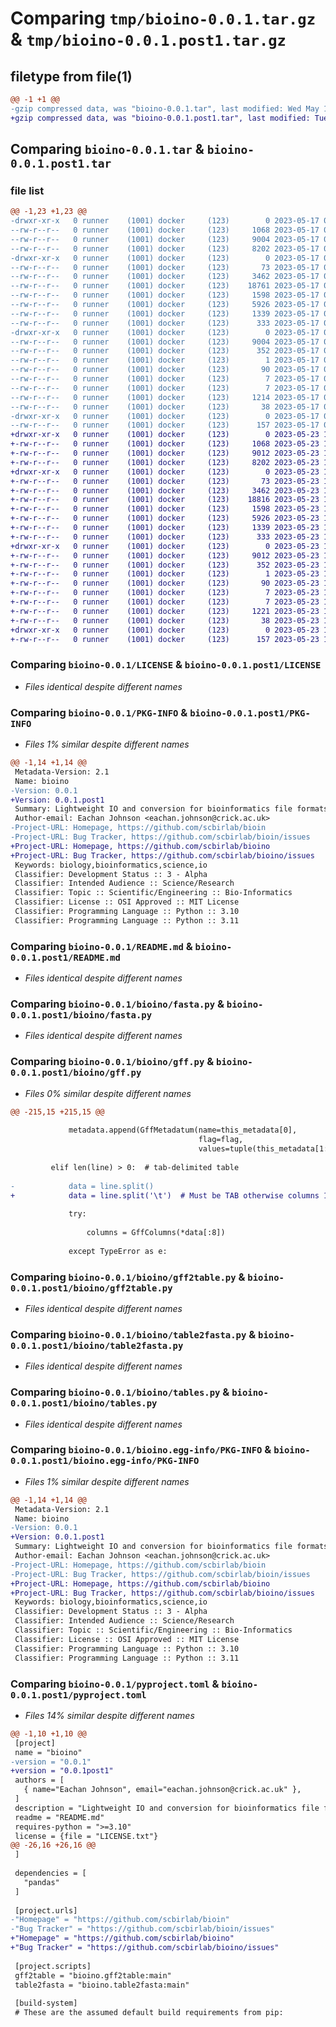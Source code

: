 # Comparing `tmp/bioino-0.0.1.tar.gz` & `tmp/bioino-0.0.1.post1.tar.gz`

## filetype from file(1)

```diff
@@ -1 +1 @@
-gzip compressed data, was "bioino-0.0.1.tar", last modified: Wed May 17 09:20:57 2023, max compression
+gzip compressed data, was "bioino-0.0.1.post1.tar", last modified: Tue May 23 10:04:31 2023, max compression
```

## Comparing `bioino-0.0.1.tar` & `bioino-0.0.1.post1.tar`

### file list

```diff
@@ -1,23 +1,23 @@
-drwxr-xr-x   0 runner    (1001) docker     (123)        0 2023-05-17 09:20:57.103189 bioino-0.0.1/
--rw-r--r--   0 runner    (1001) docker     (123)     1068 2023-05-17 09:20:46.000000 bioino-0.0.1/LICENSE
--rw-r--r--   0 runner    (1001) docker     (123)     9004 2023-05-17 09:20:57.103189 bioino-0.0.1/PKG-INFO
--rw-r--r--   0 runner    (1001) docker     (123)     8202 2023-05-17 09:20:46.000000 bioino-0.0.1/README.md
-drwxr-xr-x   0 runner    (1001) docker     (123)        0 2023-05-17 09:20:57.099189 bioino-0.0.1/bioino/
--rw-r--r--   0 runner    (1001) docker     (123)       73 2023-05-17 09:20:46.000000 bioino-0.0.1/bioino/__init__.py
--rw-r--r--   0 runner    (1001) docker     (123)     3462 2023-05-17 09:20:46.000000 bioino-0.0.1/bioino/fasta.py
--rw-r--r--   0 runner    (1001) docker     (123)    18761 2023-05-17 09:20:46.000000 bioino-0.0.1/bioino/gff.py
--rw-r--r--   0 runner    (1001) docker     (123)     1598 2023-05-17 09:20:46.000000 bioino-0.0.1/bioino/gff2table.py
--rw-r--r--   0 runner    (1001) docker     (123)     5926 2023-05-17 09:20:46.000000 bioino-0.0.1/bioino/table2fasta.py
--rw-r--r--   0 runner    (1001) docker     (123)     1339 2023-05-17 09:20:46.000000 bioino-0.0.1/bioino/tables.py
--rw-r--r--   0 runner    (1001) docker     (123)      333 2023-05-17 09:20:46.000000 bioino-0.0.1/bioino/utils.py
-drwxr-xr-x   0 runner    (1001) docker     (123)        0 2023-05-17 09:20:57.099189 bioino-0.0.1/bioino.egg-info/
--rw-r--r--   0 runner    (1001) docker     (123)     9004 2023-05-17 09:20:57.000000 bioino-0.0.1/bioino.egg-info/PKG-INFO
--rw-r--r--   0 runner    (1001) docker     (123)      352 2023-05-17 09:20:57.000000 bioino-0.0.1/bioino.egg-info/SOURCES.txt
--rw-r--r--   0 runner    (1001) docker     (123)        1 2023-05-17 09:20:57.000000 bioino-0.0.1/bioino.egg-info/dependency_links.txt
--rw-r--r--   0 runner    (1001) docker     (123)       90 2023-05-17 09:20:57.000000 bioino-0.0.1/bioino.egg-info/entry_points.txt
--rw-r--r--   0 runner    (1001) docker     (123)        7 2023-05-17 09:20:57.000000 bioino-0.0.1/bioino.egg-info/requires.txt
--rw-r--r--   0 runner    (1001) docker     (123)        7 2023-05-17 09:20:57.000000 bioino-0.0.1/bioino.egg-info/top_level.txt
--rw-r--r--   0 runner    (1001) docker     (123)     1214 2023-05-17 09:20:46.000000 bioino-0.0.1/pyproject.toml
--rw-r--r--   0 runner    (1001) docker     (123)       38 2023-05-17 09:20:57.103189 bioino-0.0.1/setup.cfg
-drwxr-xr-x   0 runner    (1001) docker     (123)        0 2023-05-17 09:20:57.099189 bioino-0.0.1/test/
--rw-r--r--   0 runner    (1001) docker     (123)      157 2023-05-17 09:20:46.000000 bioino-0.0.1/test/tests.py
+drwxr-xr-x   0 runner    (1001) docker     (123)        0 2023-05-23 10:04:31.165371 bioino-0.0.1.post1/
+-rw-r--r--   0 runner    (1001) docker     (123)     1068 2023-05-23 10:04:14.000000 bioino-0.0.1.post1/LICENSE
+-rw-r--r--   0 runner    (1001) docker     (123)     9012 2023-05-23 10:04:31.165371 bioino-0.0.1.post1/PKG-INFO
+-rw-r--r--   0 runner    (1001) docker     (123)     8202 2023-05-23 10:04:14.000000 bioino-0.0.1.post1/README.md
+drwxr-xr-x   0 runner    (1001) docker     (123)        0 2023-05-23 10:04:31.165371 bioino-0.0.1.post1/bioino/
+-rw-r--r--   0 runner    (1001) docker     (123)       73 2023-05-23 10:04:14.000000 bioino-0.0.1.post1/bioino/__init__.py
+-rw-r--r--   0 runner    (1001) docker     (123)     3462 2023-05-23 10:04:14.000000 bioino-0.0.1.post1/bioino/fasta.py
+-rw-r--r--   0 runner    (1001) docker     (123)    18816 2023-05-23 10:04:14.000000 bioino-0.0.1.post1/bioino/gff.py
+-rw-r--r--   0 runner    (1001) docker     (123)     1598 2023-05-23 10:04:14.000000 bioino-0.0.1.post1/bioino/gff2table.py
+-rw-r--r--   0 runner    (1001) docker     (123)     5926 2023-05-23 10:04:14.000000 bioino-0.0.1.post1/bioino/table2fasta.py
+-rw-r--r--   0 runner    (1001) docker     (123)     1339 2023-05-23 10:04:14.000000 bioino-0.0.1.post1/bioino/tables.py
+-rw-r--r--   0 runner    (1001) docker     (123)      333 2023-05-23 10:04:14.000000 bioino-0.0.1.post1/bioino/utils.py
+drwxr-xr-x   0 runner    (1001) docker     (123)        0 2023-05-23 10:04:31.165371 bioino-0.0.1.post1/bioino.egg-info/
+-rw-r--r--   0 runner    (1001) docker     (123)     9012 2023-05-23 10:04:31.000000 bioino-0.0.1.post1/bioino.egg-info/PKG-INFO
+-rw-r--r--   0 runner    (1001) docker     (123)      352 2023-05-23 10:04:31.000000 bioino-0.0.1.post1/bioino.egg-info/SOURCES.txt
+-rw-r--r--   0 runner    (1001) docker     (123)        1 2023-05-23 10:04:31.000000 bioino-0.0.1.post1/bioino.egg-info/dependency_links.txt
+-rw-r--r--   0 runner    (1001) docker     (123)       90 2023-05-23 10:04:31.000000 bioino-0.0.1.post1/bioino.egg-info/entry_points.txt
+-rw-r--r--   0 runner    (1001) docker     (123)        7 2023-05-23 10:04:31.000000 bioino-0.0.1.post1/bioino.egg-info/requires.txt
+-rw-r--r--   0 runner    (1001) docker     (123)        7 2023-05-23 10:04:31.000000 bioino-0.0.1.post1/bioino.egg-info/top_level.txt
+-rw-r--r--   0 runner    (1001) docker     (123)     1221 2023-05-23 10:04:14.000000 bioino-0.0.1.post1/pyproject.toml
+-rw-r--r--   0 runner    (1001) docker     (123)       38 2023-05-23 10:04:31.165371 bioino-0.0.1.post1/setup.cfg
+drwxr-xr-x   0 runner    (1001) docker     (123)        0 2023-05-23 10:04:31.165371 bioino-0.0.1.post1/test/
+-rw-r--r--   0 runner    (1001) docker     (123)      157 2023-05-23 10:04:14.000000 bioino-0.0.1.post1/test/tests.py
```

### Comparing `bioino-0.0.1/LICENSE` & `bioino-0.0.1.post1/LICENSE`

 * *Files identical despite different names*

### Comparing `bioino-0.0.1/PKG-INFO` & `bioino-0.0.1.post1/PKG-INFO`

 * *Files 1% similar despite different names*

```diff
@@ -1,14 +1,14 @@
 Metadata-Version: 2.1
 Name: bioino
-Version: 0.0.1
+Version: 0.0.1.post1
 Summary: Lightweight IO and conversion for bioinformatics file formats.
 Author-email: Eachan Johnson <eachan.johnson@crick.ac.uk>
-Project-URL: Homepage, https://github.com/scbirlab/bioin
-Project-URL: Bug Tracker, https://github.com/scbirlab/bioin/issues
+Project-URL: Homepage, https://github.com/scbirlab/bioino
+Project-URL: Bug Tracker, https://github.com/scbirlab/bioino/issues
 Keywords: biology,bioinformatics,science,io
 Classifier: Development Status :: 3 - Alpha
 Classifier: Intended Audience :: Science/Research
 Classifier: Topic :: Scientific/Engineering :: Bio-Informatics
 Classifier: License :: OSI Approved :: MIT License
 Classifier: Programming Language :: Python :: 3.10
 Classifier: Programming Language :: Python :: 3.11
```

### Comparing `bioino-0.0.1/README.md` & `bioino-0.0.1.post1/README.md`

 * *Files identical despite different names*

### Comparing `bioino-0.0.1/bioino/fasta.py` & `bioino-0.0.1.post1/bioino/fasta.py`

 * *Files identical despite different names*

### Comparing `bioino-0.0.1/bioino/gff.py` & `bioino-0.0.1.post1/bioino/gff.py`

 * *Files 0% similar despite different names*

```diff
@@ -215,15 +215,15 @@
             
             metadata.append(GffMetadatum(name=this_metadata[0], 
                                          flag=flag, 
                                          values=tuple(this_metadata[1:])))
 
         elif len(line) > 0:  # tab-delimited table
 
-            data = line.split()
+            data = line.split('\t')  # Must be TAB otherwise columns 1-8 get messed up
             
             try:
                 
                 columns = GffColumns(*data[:8])
             
             except TypeError as e:
```

### Comparing `bioino-0.0.1/bioino/gff2table.py` & `bioino-0.0.1.post1/bioino/gff2table.py`

 * *Files identical despite different names*

### Comparing `bioino-0.0.1/bioino/table2fasta.py` & `bioino-0.0.1.post1/bioino/table2fasta.py`

 * *Files identical despite different names*

### Comparing `bioino-0.0.1/bioino/tables.py` & `bioino-0.0.1.post1/bioino/tables.py`

 * *Files identical despite different names*

### Comparing `bioino-0.0.1/bioino.egg-info/PKG-INFO` & `bioino-0.0.1.post1/bioino.egg-info/PKG-INFO`

 * *Files 1% similar despite different names*

```diff
@@ -1,14 +1,14 @@
 Metadata-Version: 2.1
 Name: bioino
-Version: 0.0.1
+Version: 0.0.1.post1
 Summary: Lightweight IO and conversion for bioinformatics file formats.
 Author-email: Eachan Johnson <eachan.johnson@crick.ac.uk>
-Project-URL: Homepage, https://github.com/scbirlab/bioin
-Project-URL: Bug Tracker, https://github.com/scbirlab/bioin/issues
+Project-URL: Homepage, https://github.com/scbirlab/bioino
+Project-URL: Bug Tracker, https://github.com/scbirlab/bioino/issues
 Keywords: biology,bioinformatics,science,io
 Classifier: Development Status :: 3 - Alpha
 Classifier: Intended Audience :: Science/Research
 Classifier: Topic :: Scientific/Engineering :: Bio-Informatics
 Classifier: License :: OSI Approved :: MIT License
 Classifier: Programming Language :: Python :: 3.10
 Classifier: Programming Language :: Python :: 3.11
```

### Comparing `bioino-0.0.1/pyproject.toml` & `bioino-0.0.1.post1/pyproject.toml`

 * *Files 14% similar despite different names*

```diff
@@ -1,10 +1,10 @@
 [project]
 name = "bioino"
-version = "0.0.1"
+version = "0.0.1post1"
 authors = [
   { name="Eachan Johnson", email="eachan.johnson@crick.ac.uk" },
 ]
 description = "Lightweight IO and conversion for bioinformatics file formats."
 readme = "README.md"
 requires-python = ">=3.10"
 license = {file = "LICENSE.txt"}
@@ -26,16 +26,16 @@
 ]
 
 dependencies = [ 
   "pandas"
 ]
 
 [project.urls]
-"Homepage" = "https://github.com/scbirlab/bioin"
-"Bug Tracker" = "https://github.com/scbirlab/bioin/issues"
+"Homepage" = "https://github.com/scbirlab/bioino"
+"Bug Tracker" = "https://github.com/scbirlab/bioino/issues"
 
 [project.scripts] 
 gff2table = "bioino.gff2table:main"
 table2fasta = "bioino.table2fasta:main"
 
 [build-system]
 # These are the assumed default build requirements from pip:
```

